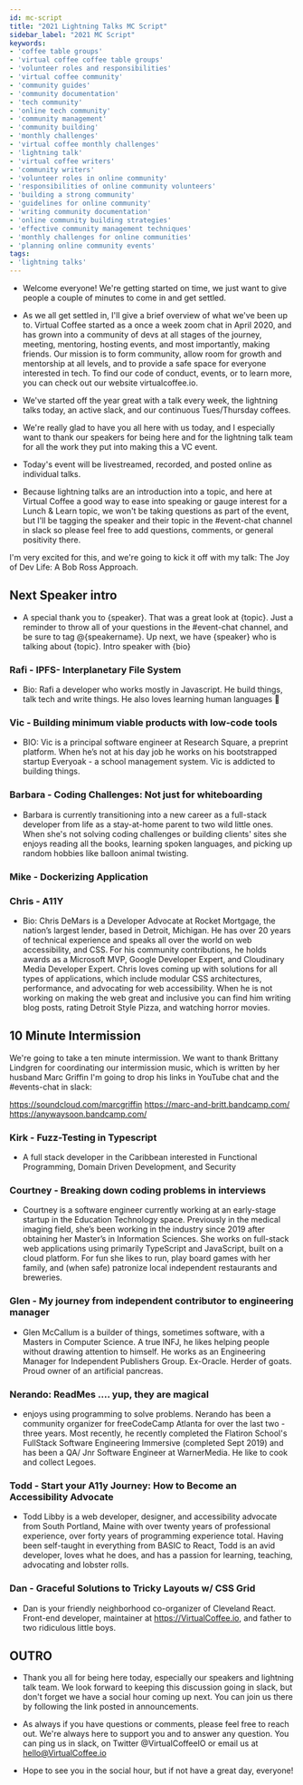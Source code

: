 ```yaml
---
id: mc-script
title: "2021 Lightning Talks MC Script"
sidebar_label: "2021 MC Script"
keywords: 
- 'coffee table groups'
- 'virtual coffee coffee table groups'
- 'volunteer roles and responsibilities'
- 'virtual coffee community'
- 'community guides'
- 'community documentation'
- 'tech community'
- 'online tech community'
- 'community management'
- 'community building'
- 'monthly challenges'
- 'virtual coffee monthly challenges'
- 'lightning talk'
- 'virtual coffee writers'
- 'community writers'
- 'volunteer roles in online community'
- 'responsibilities of online community volunteers'
- 'building a strong community'
- 'guidelines for online community'
- 'writing community documentation'
- 'online community building strategies'
- 'effective community management techniques'
- 'monthly challenges for online communities'
- 'planning online community events'
tags:
- 'lightning talks'
---
```


- Welcome everyone! We're getting started on time, we just want to give people a couple of minutes to come in and get settled.

- As we all get settled in, I'll give a brief overview of what we've been up to. Virtual Coffee started as a once a week zoom chat in April 2020, and has grown into a community of devs at all stages of the journey, meeting, mentoring, hosting events, and most importantly, making friends. Our mission is to form community, allow room for growth and mentorship at all levels, and to provide a safe space for everyone interested in tech. To find our code of conduct, events, or to learn more, you can check out our website virtualcoffee.io.

- We've started off the year great with a talk every week, the lightning talks today, an active slack, and our continuous Tues/Thursday coffees.

- We're really glad to have you all here with us today, and I especially want to thank our speakers for being here and for the lightning talk team for all the work they put into making this a VC event.

- Today's event will be livestreamed, recorded, and posted online as individual talks.

- Because lightning talks are an introduction into a topic, and here at Virtual Coffee a good way to ease into speaking or gauge interest for a Lunch & Learn topic, we won't be taking questions as part of the event, but I'll be tagging the speaker and their topic in the #event-chat channel in slack so please feel free to add questions, comments, or general positivity there.

I'm very excited for this, and we're going to kick it off with my talk: The Joy of Dev Life: A Bob Ross Approach.

## Next Speaker intro

- A special thank you to \{speaker\}. That was a great look at \{topic\}. Just a reminder to throw all of your questions in the #event-chat channel, and be sure to tag @\{speakername\}. Up next, we have \{speaker\} who is talking about \{topic\}. Intro speaker with \{bio\}

### Rafi - IPFS- Interplanetary File System

- Bio: Rafi a developer who works mostly in Javascript. He build things, talk tech and write things. He also loves learning human languages 🙂

### Vic - Building minimum viable products with low-code tools

- BIO: Vic is a principal software engineer at Research Square, a preprint platform. When he’s not at his day job he works on his bootstrapped startup Everyoak - a school management system. Vic is addicted to building things.

### Barbara - Coding Challenges: Not just for whiteboarding

- Barbara is currently transitioning into a new career as a full-stack developer from life as a stay-at-home parent to two wild little ones. When she's not solving coding challenges or building clients' sites she enjoys reading all the books, learning spoken languages, and picking up random hobbies like balloon animal twisting.

### Mike - Dockerizing Application

### Chris - A11Y

- Bio: Chris DeMars is a Developer Advocate at Rocket Mortgage, the nation’s largest lender, based in Detroit, Michigan. He has over 20 years of technical experience and speaks all over the world on web accessibility, and CSS. For his community contributions, he holds awards as a Microsoft MVP, Google Developer Expert, and Cloudinary Media Developer Expert. Chris loves coming up with solutions for all types of applications, which include modular CSS architectures, performance, and advocating for web accessibility. When he is not working on making the web great and inclusive you can find him writing blog posts, rating Detroit Style Pizza, and watching horror movies.

## 10 Minute Intermission

We're going to take a ten minute intermission. We want to thank Brittany Lindgren for coordinating our intermission music, which is written by her husband Marc Griffin I'm going to drop his links in YouTube chat and the #events-chat in slack:

https://soundcloud.com/marcgriffin
https://marc-and-britt.bandcamp.com/
https://anywaysoon.bandcamp.com/

### Kirk - Fuzz-Testing in Typescript

- A full stack developer in the Caribbean interested in Functional Programming, Domain Driven Development, and Security

### Courtney - Breaking down coding problems in interviews

- Courtney is a software engineer currently working at an early-stage startup in the Education Technology space. Previously in the medical imaging field, she’s been working in the industry since 2019 after obtaining her Master’s in Information Sciences. She works on full-stack web applications using primarily TypeScript and JavaScript, built on a cloud platform. For fun she likes to run, play board games with her family, and (when safe) patronize local independent restaurants and breweries.

### Glen - My journey from independent contributor to engineering manager

- Glen McCallum is a builder of things, sometimes software, with a Masters in Computer Science. A true INFJ, he likes helping people without drawing attention to himself. He works as an Engineering Manager for Independent Publishers Group. Ex-Oracle. Herder of goats. Proud owner of an artificial pancreas.

### Nerando: ReadMes .... yup, they are magical

- enjoys using programming to solve problems. Nerando has been a community organizer for freeCodeCamp Atlanta for over the last two - three years. Most recently, he recently completed the Flatiron School's FullStack Software Engineering Immersive (completed Sept 2019) and has been a QA/ Jnr Software Engineer at WarnerMedia. He like to cook and collect Legoes.

### Todd - Start your A11y Journey: How to Become an Accessibility Advocate

- Todd Libby is a web developer, designer, and accessibility advocate from South Portland, Maine with over twenty years of professional experience, over forty years of programming experience total. Having been self-taught in everything from BASIC to React, Todd is an avid developer, loves what he does, and has a passion for learning, teaching, advocating and lobster rolls.

### Dan - Graceful Solutions to Tricky Layouts w/ CSS Grid

- Dan is your friendly neighborhood co-organizer of Cleveland React. Front-end developer, maintainer at https://VirtualCoffee.io, and father to two ridiculous little boys.

## OUTRO

- Thank you all for being here today, especially our speakers and lightning talk team. We look forward to keeping this discussion going in slack, but don't forget we have a social hour coming up next. You can join us there by following the link posted in announcements.

- As always if you have questions or comments, please feel free to reach out. We're always here to support you and to answer any question. You can ping us in slack, on Twitter @VirtualCoffeeIO or email us at hello@VirtualCoffee.io

- Hope to see you in the social hour, but if not have a great day, everyone!

